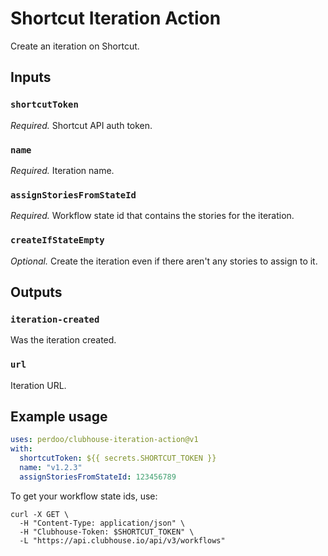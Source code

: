 # Shortcut Iteration Action

Create an iteration on Shortcut.

## Inputs

### `shortcutToken`

_Required._ Shortcut API auth token.

### `name`

_Required._ Iteration name.

### `assignStoriesFromStateId`

_Required._ Workflow state id that contains the stories for the iteration.

### `createIfStateEmpty`

_Optional._ Create the iteration even if there aren't any stories to assign to it.

## Outputs

### `iteration-created`

Was the iteration created.

### `url`

Iteration URL.

## Example usage

```yaml
uses: perdoo/clubhouse-iteration-action@v1
with:
  shortcutToken: ${{ secrets.SHORTCUT_TOKEN }}
  name: "v1.2.3"
  assignStoriesFromStateId: 123456789
```

To get your workflow state ids, use:

```shell
curl -X GET \
  -H "Content-Type: application/json" \
  -H "Clubhouse-Token: $SHORTCUT_TOKEN" \
  -L "https://api.clubhouse.io/api/v3/workflows"
```
